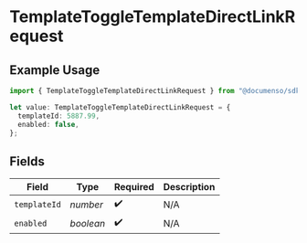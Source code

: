 # TemplateToggleTemplateDirectLinkRequest

## Example Usage

```typescript
import { TemplateToggleTemplateDirectLinkRequest } from "@documenso/sdk-typescript/models/operations";

let value: TemplateToggleTemplateDirectLinkRequest = {
  templateId: 5887.99,
  enabled: false,
};
```

## Fields

| Field              | Type               | Required           | Description        |
| ------------------ | ------------------ | ------------------ | ------------------ |
| `templateId`       | *number*           | :heavy_check_mark: | N/A                |
| `enabled`          | *boolean*          | :heavy_check_mark: | N/A                |